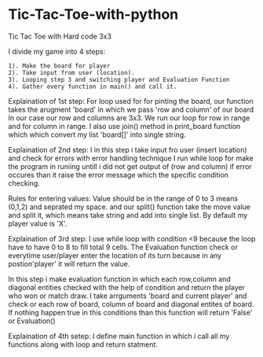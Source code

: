 # Tic-Tac-Toe-with-python
Tic Tac Toe with Hard code 3x3

I divide my game into 4 steps:

    1). Make the board for player
    2). Take input from user (location).
    3). Looping step 3 and switching player and Evaluation Function
    4). Gather every function in main() and call it.

Explaination of 1st step: 
For loop used for for pinting the board, our function takes the arugment 'board' in which we pass 'row and column' of our board
In our case our row and columns are 3x3. We run our loop for row in range and for column in range. I also use join() method in print_board function which
which convert my list 'board[]' into single string.


Explaination of 2nd step:
I in this step i take input fro user (insert location) and check for errors with error handling technique I run while loop for make the program in runiing 
untill i did not get output of (row and column) if error occures than it raise the error message which the specific condition checking.

Rules for entering values: Value should be in the range of 0 to 3 means (0,1,2) and seprated my space. and our split() function take the move value and
split it, which means take string and add into single list. By default my player value is 'X'.



Explaination of 3rd step:
I use while loop with condition <9 because the loop have to have 0 to 8 to fill total 9 cells.
The Evaluation function check or everytime user/player enter the location of its turn because in any postion'player' it will return the value.

In this step i make evaluation function in which each row,column and diagonal entities checked with the help of condition and return the player who won or 
match draw. I take arrguments 'board and current player' and check or each row of board, column of board and diagonal entites of board. If nothing happen
true in this conditions than this function will return 'False' or Evaluation()


Explaination of 4th setep:
I define main function in which i call all my functions along with loop and return statment.